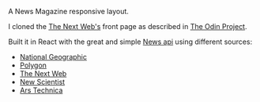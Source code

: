 A News Magazine responsive layout.

I cloned the [The Next Web's](https://thenextweb.com) front page as described in [The Odin Project](https://www.theodinproject.com/courses/html5-and-css3/lessons/building-with-responsive-design).

Built it in React with the great and simple [News api](https://newsapi.org/) using different sources:
- [National Geographic](http://www.nationalgeographic.com/)
- [Polygon](https://www.polygon.com/)
- [The Next Web](https://thenextweb.com)
- [New Scientist](https://www.newscientist.com/)
- [Ars Technica](https://arstechnica.com/)
